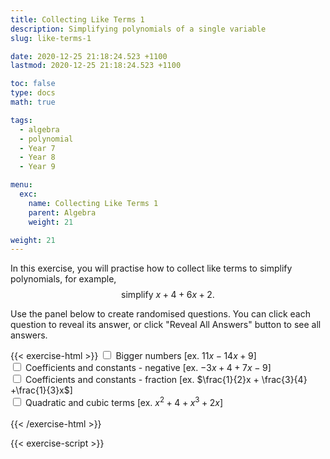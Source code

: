 ```yaml
---
title: Collecting Like Terms 1
description: Simplifying polynomials of a single variable
slug: like-terms-1

date: 2020-12-25 21:18:24.523 +1100
lastmod: 2020-12-25 21:18:24.523 +1100

toc: false
type: docs
math: true

tags:
  - algebra
  - polynomial
  - Year 7
  - Year 8
  - Year 9

menu:
  exc:
    name: Collecting Like Terms 1
    parent: Algebra
    weight: 21

weight: 21
---
```


In this exercise, you will practise how to collect like terms to simplify polynomials, for example, $$ \text{simplify}~x+4+6x+2. $$

Use the panel below to create randomised questions. You can click each question to reveal its answer, or click "Reveal All Answers" button to see all answers.

{{< exercise-html >}}
<input type="checkbox" id="lg" />
<label for="lg">Bigger numbers [ex. $11x - 14x + 9$] </label><br />
<input type="checkbox" id="neg0" />
<label for="neg0">Coefficients and constants - negative [ex. $-3x + 4 + 7x - 9$] </label><br />
<input type="checkbox" id="frac0" />
<label for="frac0">Coefficients and constants - fraction [ex. $\frac{1}{2}x + \frac{3}{4} +\frac{1}{3}x$] </label><br />
<input type="checkbox" id="deg0" />
<label for="deg0">Quadratic and cubic terms [ex. $x^2 + 4 + x^3 + 2x$] </label><br />
<br>
{{< /exercise-html >}}

{{< exercise-script >}}

<script>
  function genQs() {
    // Question area
    const qbox = document.getElementById("questions");
    const qinst = document.getElementById("instructions");
    // Read value from the form
    const nq = document.getElementById("nq").value;
    let lg,neg0,frac0,deg0;
    [lg,neg0,frac0,deg0] = 
      ["lg","neg0","frac0","deg0"].map(chked);
    // Sanity check
    nqIsNumber = /[\d+]/.test(nq);
    if (!nqIsNumber || nq<1 || nq>10 ) {
      qbox.innerHTML = "Error: Invalid number of questions!";
      return;
    }
    // Coefficients
    const maxCoeff = lg? 19 : 9;
    const poolCoeff = [...arange(1, maxCoeff)];
    if (neg0) {poolCoeff.push(...arange(-maxCoeff, -1))};
    const poolLett = 'abcdefghijklmnpqrstuvwxyz'.split('');
    // Make questions
    qinst.innerHTML = "Simplify the following expressions by collecting like terms.";
    qbox.innerHTML = "";
    let options = MathJax.getMetricsFor(qbox);
    options.display = false;
    MathJax.texReset();
    for (let i = 0; i < nq; i++) {
      const lett = choice(poolLett);
      const order = deg0? 3 : 1;
      const generator = frac0 
        ? () => yn() ? new Frac(choice(poolCoeff), choice(poolCoeff,"z")) : 0
        : () => yn() ? new Frac(choice(poolCoeff)) : 0;
      const nPoly = choice(arange(2, 3));
      let qTex = "";
      let ans = new Poly([0], lett);
      for (let i=0; i<nPoly; i++) {
        const coeffs = genCoeffs(order, generator, 0);
        const poly = new Poly(coeffs, lett);
        const op = qTex === "" ? "" : (poly.order === 0 ? "s" : "sc");
        qTex += poly.tex(op);
        ans = ans.add(poly);
      }
      const aTex = `=\\boldsymbol{${ans.tex()}}`;
      render(qTex, aTex, options).then((li) => {
        qbox.appendChild(li);
        MathJax.startup.document.clear();
        MathJax.startup.document.updateDocument();
      });
    }
    return;
  }
</script>
